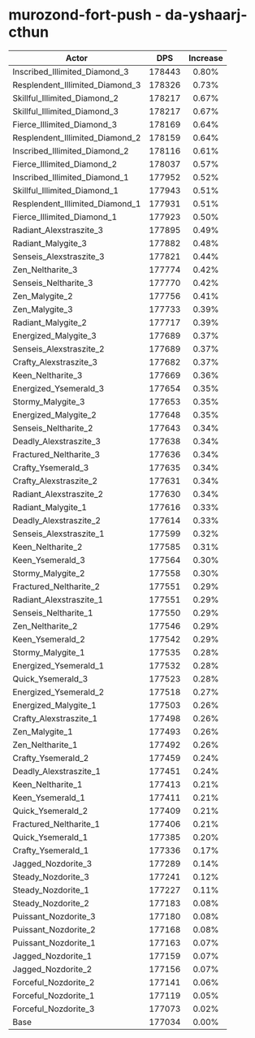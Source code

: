 # murozond-fort-push - da-yshaarj-cthun
| Actor | DPS | Increase |
|---|:---:|:---:|
|Inscribed_Illimited_Diamond_3|178443|0.80%|
|Resplendent_Illimited_Diamond_3|178326|0.73%|
|Skillful_Illimited_Diamond_2|178217|0.67%|
|Skillful_Illimited_Diamond_3|178217|0.67%|
|Fierce_Illimited_Diamond_3|178169|0.64%|
|Resplendent_Illimited_Diamond_2|178159|0.64%|
|Inscribed_Illimited_Diamond_2|178116|0.61%|
|Fierce_Illimited_Diamond_2|178037|0.57%|
|Inscribed_Illimited_Diamond_1|177952|0.52%|
|Skillful_Illimited_Diamond_1|177943|0.51%|
|Resplendent_Illimited_Diamond_1|177931|0.51%|
|Fierce_Illimited_Diamond_1|177923|0.50%|
|Radiant_Alexstraszite_3|177895|0.49%|
|Radiant_Malygite_3|177882|0.48%|
|Senseis_Alexstraszite_3|177821|0.44%|
|Zen_Neltharite_3|177774|0.42%|
|Senseis_Neltharite_3|177770|0.42%|
|Zen_Malygite_2|177756|0.41%|
|Zen_Malygite_3|177733|0.39%|
|Radiant_Malygite_2|177717|0.39%|
|Energized_Malygite_3|177689|0.37%|
|Senseis_Alexstraszite_2|177689|0.37%|
|Crafty_Alexstraszite_3|177682|0.37%|
|Keen_Neltharite_3|177669|0.36%|
|Energized_Ysemerald_3|177654|0.35%|
|Stormy_Malygite_3|177653|0.35%|
|Energized_Malygite_2|177648|0.35%|
|Senseis_Neltharite_2|177643|0.34%|
|Deadly_Alexstraszite_3|177638|0.34%|
|Fractured_Neltharite_3|177636|0.34%|
|Crafty_Ysemerald_3|177635|0.34%|
|Crafty_Alexstraszite_2|177631|0.34%|
|Radiant_Alexstraszite_2|177630|0.34%|
|Radiant_Malygite_1|177616|0.33%|
|Deadly_Alexstraszite_2|177614|0.33%|
|Senseis_Alexstraszite_1|177599|0.32%|
|Keen_Neltharite_2|177585|0.31%|
|Keen_Ysemerald_3|177564|0.30%|
|Stormy_Malygite_2|177558|0.30%|
|Fractured_Neltharite_2|177551|0.29%|
|Radiant_Alexstraszite_1|177551|0.29%|
|Senseis_Neltharite_1|177550|0.29%|
|Zen_Neltharite_2|177546|0.29%|
|Keen_Ysemerald_2|177542|0.29%|
|Stormy_Malygite_1|177535|0.28%|
|Energized_Ysemerald_1|177532|0.28%|
|Quick_Ysemerald_3|177523|0.28%|
|Energized_Ysemerald_2|177518|0.27%|
|Energized_Malygite_1|177503|0.26%|
|Crafty_Alexstraszite_1|177498|0.26%|
|Zen_Malygite_1|177493|0.26%|
|Zen_Neltharite_1|177492|0.26%|
|Crafty_Ysemerald_2|177459|0.24%|
|Deadly_Alexstraszite_1|177451|0.24%|
|Keen_Neltharite_1|177413|0.21%|
|Keen_Ysemerald_1|177411|0.21%|
|Quick_Ysemerald_2|177409|0.21%|
|Fractured_Neltharite_1|177406|0.21%|
|Quick_Ysemerald_1|177385|0.20%|
|Crafty_Ysemerald_1|177336|0.17%|
|Jagged_Nozdorite_3|177289|0.14%|
|Steady_Nozdorite_3|177241|0.12%|
|Steady_Nozdorite_1|177227|0.11%|
|Steady_Nozdorite_2|177183|0.08%|
|Puissant_Nozdorite_3|177180|0.08%|
|Puissant_Nozdorite_2|177168|0.08%|
|Puissant_Nozdorite_1|177163|0.07%|
|Jagged_Nozdorite_1|177159|0.07%|
|Jagged_Nozdorite_2|177156|0.07%|
|Forceful_Nozdorite_2|177141|0.06%|
|Forceful_Nozdorite_1|177119|0.05%|
|Forceful_Nozdorite_3|177073|0.02%|
|Base|177034|0.00%|
